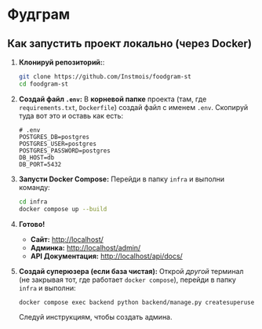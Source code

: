 # Фудграм 

## Как запустить проект локально (через Docker)

1.  **Клонируй репозиторий:**:
    ```bash
    git clone https://github.com/Instmois/foodgram-st
    cd foodgram-st
    ```

2.  **Создай файл `.env`:** В **корневой папке** проекта (там, где `requirements.txt`, `Dockerfile`) создай файл с именем `.env`. Скопируй туда вот это и оставь как есть:
    ```dotenv
    # .env
    POSTGRES_DB=postgres
    POSTGRES_USER=postgres
    POSTGRES_PASSWORD=postgres
    DB_HOST=db
    DB_PORT=5432
    ```

3.  **Запусти Docker Compose:** Перейди в папку `infra` и выполни команду:
    ```bash
    cd infra
    docker compose up --build
    ```

4.  **Готово!**
    *   **Сайт:** [http://localhost/](http://localhost/)
    *   **Админка:** [http://localhost/admin/](http://localhost/admin/) 
    *   **API Документация:** [http://localhost/api/docs/](http://localhost/api/docs/)

5.  **Создай суперюзера (если база чистая):** Открой *другой* терминал (не закрывая тот, где работает `docker compose`), перейди в папку `infra` и выполни:
    ```bash
    docker compose exec backend python backend/manage.py createsuperuser
    ```
    Следуй инструкциям, чтобы создать админа.